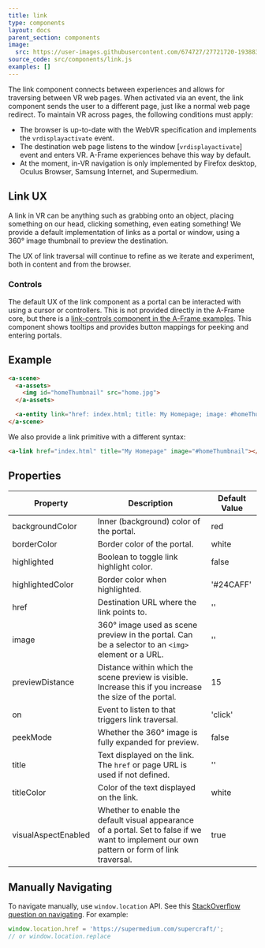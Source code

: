 ```yaml
---
title: link
type: components
layout: docs
parent_section: components
image:
  src: https://user-images.githubusercontent.com/674727/27721720-19388346-5d17-11e7-912b-499886be0a8d.gif
source_code: src/components/link.js
examples: []
---
```


The link component connects between experiences and allows for traversing
between VR web pages. When activated via an event, the link component sends the
user to a different page, just like a normal web page redirect. To maintain VR
across pages, the following conditions must apply:

[vrdisplayactivate]: https://w3c.github.io/webvr/spec/1.1/#interface-window

- The browser is up-to-date with the WebVR specification and implements the `vrdisplayactivate` event.
- The destination web page listens to the window [`vrdisplayactivate`] event and enters VR. A-Frame experiences behave this way by default.
- At the moment, in-VR navigation is only implemented by Firefox desktop,
  Oculus Browser, Samsung Internet, and Supermedium.

## Link UX

A link in VR can be anything such as grabbing onto an object, placing something
on our head, clicking something, even eating something! We provide a default
implementation of links as a portal or window, using a 360&deg; image thumbnail
to preview the destination.

The UX of link traversal will continue to refine as we iterate and experiment,
both in content and from the browser.

### Controls

[link-controls]: https://github.com/aframevr/aframe/blob/master/examples/showcase/link-traversal/js/components/link-controls.js

The default UX of the link component as a portal can be interacted with using a
cursor or controllers. This is not provided directly in the A-Frame core, but
there is a [link-controls component in the A-Frame examples][link-controls]. This component
shows tooltips and provides button mappings for peeking and entering portals.

## Example

```html
<a-scene>
  <a-assets>
    <img id="homeThumbnail" src="home.jpg">
  </a-assets>

  <a-entity link="href: index.html; title: My Homepage; image: #homeThumbnail"></a-entity>
</a-scene>
```

We also provide a link primitive with a different syntax:

```html
<a-link href="index.html" title="My Homepage" image="#homeThumbnail"></a-link>
```

## Properties

| Property            | Description                                                                                                                                  | Default Value |
|---------------------|----------------------------------------------------------------------------------------------------------------------------------------------|---------------|
| backgroundColor     | Inner (background) color of the portal.                                                                                                      | red           |
| borderColor         | Border color of the portal.                                                                                                                  | white         |
| highlighted         | Boolean to toggle link highlight color.                                                                                                      | false         |
| highlightedColor    | Border color when highlighted.                                                                                                               | '#24CAFF'     |
| href                | Destination URL where the link points to.                                                                                                    | ''            |
| image               | 360&deg; image used as scene preview in the portal. Can be a selector to an `<img>` element or a URL.                                        | ''            |
| previewDistance     | Distance within which the scene preview is visible. Increase this if you increase the size of the portal.                                    | 15            |
| on                  | Event to listen to that triggers link traversal.                                                                                             | 'click'       |
| peekMode            | Whether the 360&deg; image is fully expanded for preview.                                                                                    | false         |
| title               | Text displayed on the link. The `href` or page URL is used if not defined.                                                                   | ''            |
| titleColor          | Color of the text displayed on the link.                                                                                                     | white         |
| visualAspectEnabled | Whether to enable the default visual appearance of a portal. Set to false if we want to implement our own pattern or form of link traversal. | true          |

## Manually Navigating

[so]: https://stackoverflow.com/questions/503093/how-do-i-redirect-to-another-webpage

To navigate manually, use `window.location` API. See this [StackOverflow question on navigating][so]. For example:

```js
window.location.href = 'https://supermedium.com/supercraft/';
// or window.location.replace
```
